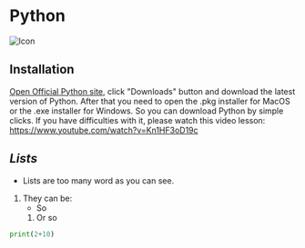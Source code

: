 # Python
![Icon](https://upload.wikimedia.org/wikipedia/commons/c/c3/Python-logo-notext.svg)
## **Installation**
[Open Official Python site](https://www.python.org), click "Downloads" button and download the latest version of Python. After that you need to open the .pkg installer for MacOS or the .exe installer for Windows. So you can download Python by simple clicks. If you have difficulties with it, please watch this video lesson: https://www.youtube.com/watch?v=Kn1HF3oD19c

## *Lists*
* Lists are too many word as you can see.
1. They can be:
    * So
    1. Or so

```python
print(2+10)
```